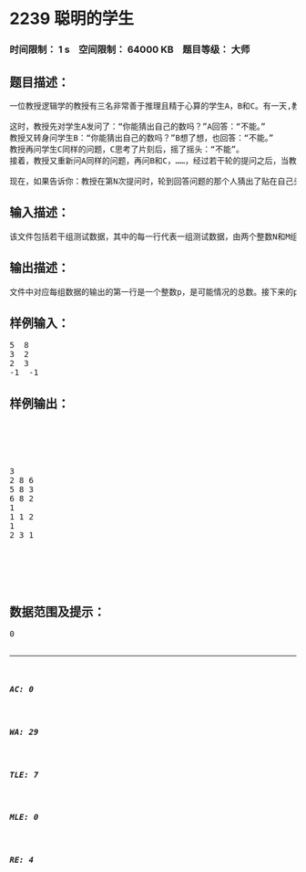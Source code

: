# 2239 聪明的学生   
### 时间限制： 1 s&nbsp;&nbsp;&nbsp;&nbsp;空间限制： 64000 KB&nbsp;&nbsp;&nbsp;&nbsp;题目等级： 大师  
## 题目描述：  

<pre>
一位教授逻辑学的教授有三名非常善于推理且精于心算的学生A，B和C。有一天,教授给他们三人出了一道题：教授在每个人脑门上贴了一张纸条并告诉他们，每个人的纸条上都写了一个正整数，且某两个数的和等于第三个。于是，每个学生都能看见贴在另外两个同学头上的整数，但却看不见自己的数。
 
这时，教授先对学生A发问了：“你能猜出自己的数吗？”A回答：“不能。”
教授又转身问学生B：“你能猜出自己的数吗？”B想了想，也回答：“不能。”
教授再问学生C同样的问题，C思考了片刻后，摇了摇头：“不能”。
接着，教授又重新问A同样的问题，再问B和C，……，经过若干轮的提问之后，当教授再次询问某人时，此人突然露出了得意的笑容，把贴在自己头上的那个数准确无误的报了出来。
 
现在，如果告诉你：教授在第N次提问时，轮到回答问题的那个人猜出了贴在自己头上的数是M，你能推断出另外两个学生的头上贴的是什么数吗？
</pre>
  
  
## 输入描述：  

<pre>
该文件包括若干组测试数据，其中的每一行代表一组测试数据，由两个整数N和M组成（即在教授第N次提问时，轮到回答问题的那个人猜出了贴在自己头上的数是M）。两个数之间用空格分隔开。最后，由-1  -1组成的一行标志着输入数据的结束。
</pre>
  
  
## 输出描述：  

<pre>
文件中对应每组数据的输出的第一行是一个整数p，是可能情况的总数。接下来的p行，每一行包括三个数，分别为贴在A，B，C头上的三个数。输出时，所有解按照A头上的数增序排列；在A头上的数相同的情况下，按照B头上的数增序排列。
</pre>
  
  
## 样例输入：  

<pre>
5  8
3  2
2  3
-1  -1
</pre>
  
  
## 样例输出：  

<pre>





3
2 8 6
5 8 3
6 8 2
1
1 1 2
1
2 3 1





</pre>
  
  
## 数据范围及提示：  

<pre>
0<N<500; 0<M<30000
[提示]
在没有人猜出自己头上的数之前，大家对教授提问的回答始终都是“不能”；而且除此之外在A，B，C之间是没有进行任何信息交流的。也就是说，每个人推断的依据仅仅是另外两个人的头上数，以及大家对教授的提问所做出的否定回答。
教授总是从学生A开始提问的。
你可以假定，这三个足够聪明的学生能够根据已知的条件在最早的轮次猜出自己的数，并且永远都不会猜错。
稍经分析和推理，你将得出以下结论：总是头上贴着最大的那个数的人最先猜出自己头上的数。
</pre>
  
  
***  

##### AC: 0  
##### WA: 29  
##### TLE: 7  
##### MLE: 0  
##### RE: 4  
